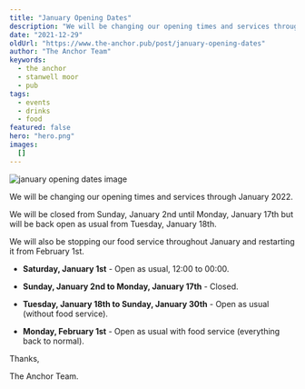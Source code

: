 ```yaml
---
title: "January Opening Dates"
description: "We will be changing our opening times and services through January 2022. We will be closed from Sunday, January 2nd until Monday, January 17th but will be back open as usual from Tuesday, January 18th. We will also be stopping our food service throughout January and restarting it from February 1st.  • Saturday, January 1st - Open as usual, 12:00 to 00:00. • Sunday, January 2nd to Monday, January 17th - Closed. • Tuesday, January 18th to Sunday, January 30th - Open as usual (without food service)"
date: "2021-12-29"
oldUrl: "https://www.the-anchor.pub/post/january-opening-dates"
author: "The Anchor Team"
keywords:
  - the anchor
  - stanwell moor
  - pub
tags:
  - events
  - drinks
  - food
featured: false
hero: "hero.png"
images:
  []
---
```


  

![january opening dates image](/content/blog/january-opening-dates/hero.png)

We will be changing our opening times and services through January 2022.

  

We will be closed from Sunday, January 2nd until Monday, January 17th but will be back open as usual from Tuesday, January 18th.

  

We will also be stopping our food service throughout January and restarting it from February 1st.

*   **Saturday, January 1st** \- Open as usual, 12:00 to 00:00.
    
*   **Sunday, January 2nd to Monday, January 17th** - Closed.
    
*   **Tuesday, January 18th to Sunday, January 30th** - Open as usual (without food service).
    
*   **Monday, February 1st** \- Open as usual with food service (everything back to normal).
    

Thanks,

  

The Anchor Team.
